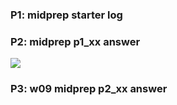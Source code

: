 ### P1: midprep starter log

### P2: midprep p1_xx answer

![](1.png)

### P3: w09 midprep p2_xx answer
